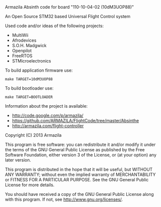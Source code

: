 Armazila Absinth code for board "110-10-04-02 (10dM3UOP88)"

An Open Source STM32 based Universal Flight Control system

Used code and/or ideas of the following projects:

 - MultiWii
 - Afrodevices
 - S.O.H. Madgwick
 - Openpilot
 - FreeRTOS
 - STMicroelectronics

To build application firmware use:
	
    make TARGET=10dM3UOP88

To build bootloader use:

    make TARGET=BOOTLOADER

Information about the project is available:

 - http://code.google.com/p/armazila/
 - https://github.com/ARMAZILA/FlightCode/tree/master/Absinthe
 - http://armazila.com/flight-controller

Copyright (C) 2013  Armazila

   This program is free software: you can redistribute it and/or modify
   it under the terms of the GNU General Public License as published by
   the Free Software Foundation, either version 3 of the License, or
   (at your option) any later version.

   This program is distributed in the hope that it will be useful,
   but WITHOUT ANY WARRANTY; without even the implied warranty of
   MERCHANTABILITY or FITNESS FOR A PARTICULAR PURPOSE.  See the
   GNU General Public License for more details.

   You should have received a copy of the GNU General Public License
   along with this program.  If not, see <http://www.gnu.org/licenses/>.
